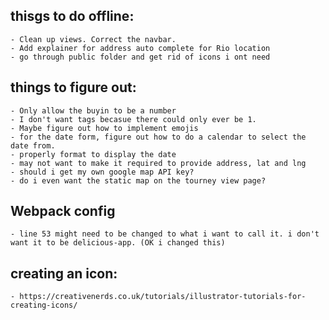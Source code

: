 ## thisgs to do offline:
    - Clean up views. Correct the navbar.
    - Add explainer for address auto complete for Rio location
    - go through public folder and get rid of icons i ont need


## things to figure out:
    - Only allow the buyin to be a number
    - I don't want tags becasue there could only ever be 1.
    - Maybe figure out how to implement emojis
    - for the date form, figure out how to do a calendar to select the date from.
    - properly format to display the date
    - may not want to make it required to provide address, lat and lng
    - should i get my own google map API key?
    - do i even want the static map on the tourney view page?


## Webpack config
    - line 53 might need to be changed to what i want to call it. i don't want it to be delicious-app. (OK i changed this)

## creating an icon: 
    - https://creativenerds.co.uk/tutorials/illustrator-tutorials-for-creating-icons/